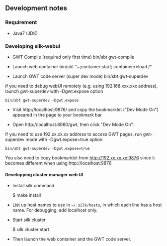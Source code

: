 ## Development notes

### Requirement

 * Java7 (JDK) 


### Developing silk-webui

 - GWT Compile (required only first time)
    bin/sbt gwt-compile

 - Launch web container
    bin/sbt "~;container:start; container:reload /"

 - Launch GWT code server (super dev mode)
    bin/sbt gwt-superdev

  if you need to debug webUI remotely (e.g. using 192.168.xxx.xxx address), launch gwt-superdev with -Dgwt.expose option

    bin/sbt gwt-superdev -Dgwt.expose 

 - Visit http://localhost:9876/ and copy the bookmarklet ("Dev Mode On") appeared in the page to your bookmark bar.

 - Open http://localhost:8080/gwt, then click "Dev Mode On".


 If you need to use 192.xx.xx.xx address to access GWT pages, run gwt-superdev mode with -Dgwt.expose=true option

    bin/sbt gwt-superdev -Dgwt.expose=true

 You also need to copy bookmarklet from http://192.xx.xx.xx:9876 since it becomes different when using http://localhost:9876

#### Developping cluster manager web UI

* Install silk command

    $ make install

* List up host names to use in `~/.silk/hosts`, in which each line has a host name. For debugging, add localhost only.

* Start silk cluster

    $ silk cluster start

* Then launch the web container and the GWT code server. 



